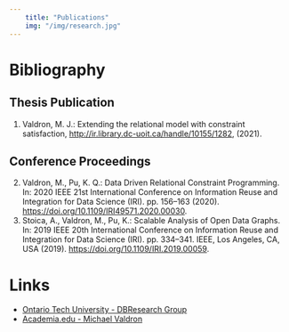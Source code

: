 ```yaml
---
    title: "Publications"
    img: "/img/research.jpg"
---
```


# Bibliography


## Thesis Publication

1. Valdron, M. J.: Extending the relational model with constraint satisfaction, <a href="http://ir.library.dc-uoit.ca/handle/10155/1282" target="__blank">http://ir.library.dc-uoit.ca/handle/10155/1282</a>, (2021).

## Conference Proceedings

2. Valdron, M., Pu, K. Q.: Data Driven Relational Constraint Programming. In: 2020 IEEE 21st International Conference on Information Reuse and Integration for Data Science (IRI). pp. 156–163 (2020). <a href="https://doi.org/10.1109/IRI49571.2020.00030" target="__blank">https://doi.org/10.1109/IRI49571.2020.00030</a>.
3. Stoica, A., Valdron, M., Pu, K.: Scalable Analysis of Open Data Graphs. In: 2019 IEEE 20th International Conference on Information Reuse and Integration for Data Science (IRI). pp. 334–341. IEEE, Los Angeles, CA, USA (2019). <a href="https://doi.org/10.1109/IRI.2019.00059" target="__blank">https://doi.org/10.1109/IRI.2019.00059</a>.

# Links

- <a href="http://db.science.uoit.ca/" target="__blank">Ontario Tech University - DBResearch Group</a>
- <a href="https://uoit.academia.edu/MichaelValdron" target="__blank">Academia.edu - Michael Valdron</a>
